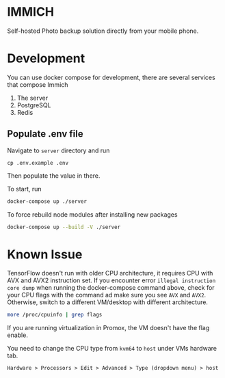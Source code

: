 # IMMICH

Self-hosted Photo backup solution directly from your mobile phone.

# Development

You can use docker compose for development, there are several services that compose Immich

1. The server
2. PostgreSQL
3. Redis

## Populate .env file

Navigate to `server` directory and run

```
cp .env.example .env
```

Then populate the value in there.

To start, run

```bash
docker-compose up ./server
```

To force rebuild node modules after installing new packages

```bash
docker-compose up --build -V ./server
```

# Known Issue

TensorFlow doesn't run with older CPU architecture, it requires CPU with AVX and AVX2 instruction set. If you encounter error `illegal instruction core dump` when running the docker-compose command above, check for your CPU flags with the command ad make sure you see `AVX` and `AVX2`. Otherwise, switch to a different VM/desktop with different architecture.

```bash
more /proc/cpuinfo | grep flags
```

If you are running virtualization in Promox, the VM doesn't have the flag enable.

You need to change the CPU type from `kvm64` to `host` under VMs hardware tab.

`Hardware > Processors > Edit > Advanced > Type (dropdown menu) > host`
